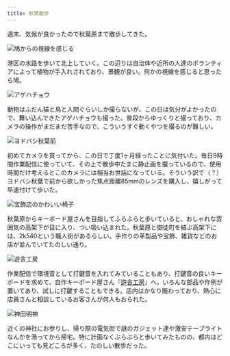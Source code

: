 ```yaml
---
title: 秋葉散歩
---
```

週末、気候が良かったので秋葉原まで散歩してきた。

![](https://lh3.googleusercontent.com/docs/AG8NV2ZyR77Xdh-UeAD1TPl3_XnAikS3GJe-qWkCj4w5DroCdNsNtkChmu5SfymZ9g0AobHwI5SZSvaDIq5PdFSbqKriD7OGQ0O1Hj5MAJk7UBzY7vTKrSxLx5wcZ9mVyY6bw4RttzarzZAgh_YKgIODaPwBypWv4zgy0nDsVRFCUkvZp8xDybv2VxXB-s4ZsfuNRCObEaYLV9jLa95awNLTy8JAMcBAoV6ByqqiKmIXAvgGbL5simYwwIw8snPx8yoqAKb1xq_2wey0B1KttnfCpK-sKLQ8oBYXbgxCaFvrO46s2ZjoBs0nZ6VRHodk8-w--cLIdW_y0Jtbbi18SkaNwXcqTVPAh_aDvXrr7HOEnlS5NMzpId_rQ8GItT8yEhDtBZ96SL3INlrvsgFfjsb5W3HTJmu3fPR14i8pTvpuWaa1SfNujGdLu6lXEEQxiF0hHi6wv7zupvh5dHZKwEf7bTLbiBzeXb3wlAGF4wQ2UjTsLzyr9KxUd1cvRWYrAND9f5MgLHsq84ZPBhdziAAfBqT5hVGB6ifn3Mj8Jek6NzkMnAhWWJ_XckDbHSEsX9JT8mG1g0Qu33x2MwJX6iVWcI8a2T6848jhe_A_9zJFbvMaduciPdkXHSMb_RG4jUO9I2EqZEzuwyWtmBMq0IjekLimGA6VLIZ3C26prB8E9KWy6b4Jv8BzAjMgBZPTRzfhKvENwkNCK_Xv4mY3xJojXE7cSaI3Haj0CJ6swnturBjnrfe4mTs47FEWQxvOFkixPxG-OlPfGjzTK6qpM9jCI-HRhCfQbdsH8x_6Db7MfgHKkaDeNPNFFRy_jh8XZrczg5Z7VZkl9EV32RvLahYVhuQFS3DlUIPfLb1ZBhIuT2QMtxYBlsB9ZaEx8dRp9igapRcTLRwywVGSza7rUIn-76oNJHZmxX0S4Mw2mGYsF7LLny-TSz8W7sjJNDM3yORF0KrwdKNuwxvuQXFA5JviEK-KI_2zk2gvW6eBl75SUaSXn39tH-2y2k6yRr9MZtDfDxOrdAKYQ2zZ7LywVKFcBD6In7PtWa2GnwcVJFzp4oOFnOs5Tmdus1_j8p72HOf2gYBUewfD3_gOERPeFHaWBcuFcdddkF9F_w5Lkpp9qYl9o1wwfs5LYqFCPQp6Ms9JgPF5t6ZADKM2aETncTtgP1DsdRQr9JgIrLRz6UjQ0vxmIQ4XXrQEYVJ14J30e3zxKS8cgJHPunIEIT4MkZkYpb8uEp_6Rs9dtGYl71wX599KGXipRA "鳩からの視線を感じる")

港区の水路を歩いて北上していく。この辺りは自治体や近所の人達のボランティアによって植物が手入れされており、景観が良い。何かの視線を感じると思ったら鳩。

![](https://lh3.googleusercontent.com/docs/AG8NV2YnmVCqh2jLGrqT4f-xHS7BC7Hd87Sk3uN3dZnnzoC2c2WW_tGIw4DiSD0qbOtsSP1TH3_kiNb9AAzOIEnBVJR7heMrUQ1tdAXsG2WnbFJugkuEWKNN4lFfEYk5QOdvVVDas1485yhNTlXt0K-wzU5PsWDhq8QVu0KHPi9fzpMV3ImpRGMfmssQXLb4gs7BcPRHF7wXOYND5mEuOmjH2R-u_T8qVgFCcVL1SIWO-s_9B7NwH2zoChFt4jd8K5x2LMdVmD9V8X8UKlOtDIZkzNMb7AchOV-IbMUTBR29_mvHiVeHO_Kmm7pwuRz1NwfMtwwN16lOokEal1AGv4YCqXYaA_-eriDLuS9v-y9h_RId0pNpvry5LSn6y-Kp_fUnoTYk621Y4UZ2uP9hTl5eGfSAQuS5MDTZ1MYvZ1HgAa_l0LW0xdyBNeiw4MpoBiRVAq8qAqtXJ_sYdWu3oDzZ8naOSBudkwhFlKdpz5NqP7oxkr334_Pb629HLYFXRkMVecrl2K0NUjnL3WJePnZVhtmPAIo9XSG-Ui1_H3K_7cQn-EReRN7fCnqJeSOW5C2yhzocHQD0ffOcZrUjm9N0nUjbRSCYqBVl1XvUfo7H0LZjPb1AyN_x6BHPltubj9PnBCJJokB-pLYunWI6lVyHeXdQiecvZg7_PGb1SyWCGqlWC82wg1BHqlAxKe0dhoyfwMikcpBG-I0TjinfmayC-ZP01Vbyf7NVwd4f-gUMtUM9VOJ4whZFidI67rEedvhkA0nJzwKecXxYYYNhzQDNBglxSdYm8Kr6W7AsecArBvsaKvVeh_DdbgoPg8xg3HSfo2Am5cVNCnI3D-u8AZVLNcPaWGO-X8qwiC1RhJpV66Rfgkm8arIfG8pNfxH9oi6G1CrfoRaTsQvmem5XYW8HNwfG4c0doS4zXa6gJScoJslOgDoa2_AnKROg6SLZu5odUJIaxYr9zvU9Vyd8mO8-u8ef57oNGw6X_quuAzUeVelz48bZYSipgg4K4Yb8RHdOzYJbyk23ev8hcelNqRZJBoEKDHFx4X4C9L_I3WpEuAEGq0SjhDoY-ORqISI9QMDYGeBvVQh0XIQGGuivGOdy-zEqiTr13Sl5WTlsWpYiZ9G4ieAx40knyqUILXaM_tSi8pdCV6OpKeitmlSxBTQ8Cy0-VNZMupr0_nN16szynveE5HMdyMIPaYLe_mbANqeQ8lhkrGLLah1W3jpEEXxZaso9wzKgZfJ5J1X8XUppbMboXRTcSQ "アゲハチョウ")

動物はふだん猫と鳥と人間ぐらいしか撮らないが、この日は気分がよかったので、舞い込んできたアゲハチョウも撮った。普段からゆっくりと撮っており、カメラの操作がまだまだ苦手なので、こういうすぐ動くやつを撮るのが難しい。

![](https://lh3.googleusercontent.com/docs/AG8NV2YX2WFRC9ksBGMs1H_oLXSbF_TA2SQPyuN4FAdqhynlU0KjcI4J-VY4UTInICTY-CIlHm9UqTMr7GBmuS-QMdbxmvbtsMXh7Kh69Rp6GJndLYDy8AZg0YbtsHPUQEWeiMpCBaka-7EVEG351OQm3dm-gc4sHYUWc6Kztr9hvdDtwJb1o3qqxdycQy3d6kanSnFzq2M2_JuXhNPzSEyjmBkXSL1mr_tStBYIHhCsHqqyg1xegzys2LcHT0sXblFvioFpaYk257jscaYgqHBdw3dcwy9wjlYgM7DcAgjrFVI6AQaIbGVrwgl88OzaT8quAsaIffCQotK-12EI5zvSHJeWVZbjqZRY4NvHyTBHUgmFnBNcx_0HH45H1VFWWOVHAEMsDRN3U3QdueCYqbke7eg0INbgIVeJHcDKUMvVIkKpVQBG5mcu_RDtn7HhcZ918PjdhroGEwOyJ3MgdpIlshyHkIUFgpZ3U1ZY2s79QBBzDPPKLSYX6DdqOFR-XBg85qYepP8PTsi3VkHzdrjXOMkNfSiNKoLv6AlPxSZ9Jy0F5qPouCYwC4crujho7mrB0A-rn_jKzEwRBd2iEbYgApJSTjK3CkJI-g5qm1CUwva0dSmV8o2iMRnY59iH5u1PSB1wqJE8LeNV9IkslRJHuDvDimGf-DCrRViNlAZxgRjD6kA8XQHOPVNNz0URktS5hoB5NotklzwyEa2M2UjIP27rt9hczts86H9UH_E_p9MrJnwOtrryURfr5uHxu74r5fEvzoONcOYJ7v8D4pqpdvwdM9NFEghTGp6SLPK_UUo0aWPfx_5VrDDCxIC9r7R45F5zClrLiOO6Ea_r1RKb9qnx1EuWbCDa5UBa0kgyjoQEJel5bvpaLol8EOAamiXlwc7o3M26JoZ40nfngsBmntcv5dIW1PAEvJHM0CsQBcSPykKVXQ2tmntqnn1hkZIWQ_8CCD8jBL5jC51fkywP8g0erStB8JB-BsTJAf2u1Ga-J5q57_6f2vmkMeHkIkEB6XmTYVIxZ3MZqFpu8a_AUf4wBgOu_3uuhs0W1JpTdg1YGUDlAvZhDNcHKFSite4LFUM-bgEbNTGqfCNeXBlSvuSfb4pdBy_xKsBE_DjB9oRZeOf1rDtveTC0a1rr2ZdYDtGfm8u6IlXBpLMq_s-7L9OjEkg0Pw4rid_cWmthC6cb3A3CpFXx5PwRk1lbkE42ox_Sne5eYkOSCcgGpgI6yMcPRR6nCW74k20EVH4jr-GsvWYFmw "ヨドバシ秋葉前")

初めてカメラを買ってから、この日で丁度1ヶ月経ったことに気付いた。毎日9時間作業配信に使っていて、その上で散歩中たまに静止画を撮っているので、使用時間だけ考えるとこのカメラには相当お世話になっている。そういう訳で（？）ヨドバシ秋葉で前から欲しかった焦点距離85mmのレンズを購入し、嬉しがって早速付けて歩いた。

![](https://lh3.googleusercontent.com/docs/AG8NV2bWs2qzlW2e6-fAo33Nbd-fvs_5nmrtDscvMzylNIdS2SFQOXj0nbaxKu8LkNTnJ1Ai-b-OFc1jLPswWOmj7tOSqG4VG1kQln091LC1QhWtTAs0FoAXKe1t7T0AY15eaKnF-KY7T_I_vdHe-sHvtzHHgBsbj1XPUJBc8xGB97yi18fAeeTAAzo3UJrgXCcHpUNoMYm5w-cIx6pjQh52XSUvrmNmTu7j9y4JJh7VlIvdOx5IpJWKmxid2kYdcHgJ2YomY-aEGMdflmBNpsNZPW7qzDboGUfVoUDluXSN7UHo7oXioJkc_18mNjxCHWpWQNXwZgN57R28gps7wRxGtwgNFqaeUPDcipXYnPdca7ez48arapNY1tY82tLln52CpiC784qffn_6WFJcPHVccZYjxW77b-5pfK5sbpSPjf-rSQ_-MUBchr9P8F1v0mAsSLL14yNZjtDrO4e0NOdTMdo5YYmkYkPDxHAPce6P7C71JnkGs7mNMAnixD9YKnl9ur9naryULikud1Tqy5gYPNE1sGipE22a7suAqNFEeaLa-GGdRGZiUtTsgCQRv4IeiPfovtW0YvGDEy5a-8wt0bGWw2sUBtEb2yNC4rAZDMpWyBetoFt_wMRhQoDraSo2AzfK-kCoJ8D3HZnH0yd4HcPlMvlXdR03E6Epn4dZ5rZcr-AJz0-hn1-AvqsUGPPeMgIELyPnK-GCavt-eY38eS1IWFUiimC8avSM6Dg-ThLnOlOL4yHSsDNeNek6kyOz0caT5QjTpbZortvUD1PEA1lC51XFD-IJEX9wGiecqyCZ3Jv_lK5yDuBeGPikGDBCFGhfrqabK1YVvqRxk77ZxlV-TxLdCdXVOcei8hrxRbawkodv5DHQfOAbws12AMwhHO_eiYY5ABrF0EiHvKMeo7CRzFbiK5A1SdFGBIouwRjiEibRNjsvA7cg49KQhSGa2ey0YTbkKMf6_mKh4KMGSupBlQLQ-E-86rf6t5JhkekdGpxf9bjxV4AybDnoGztTFAzwPZPFZJDLmvjo8y6JS3mtJaU9yjHpHC_RzHZsP41Kj6YTeOvp3y_zNtorGhWKiO7f5zzdNLgCyC-Hd-xdYn4wVHBpmXRV1lx3ueVGe5qAysEkR-6hEBLMVMVuF78qk1UFsthYymEPhj7dyE789ZFrkctYu0fr_8FvJGpYhLmvYOTImB-xX-ml3WhVLYTKXbUvtTiR3YD-M1qkoDidxjw3qj5I6kiXJXiv2mBbExjGaeBXiw "宝飾店のかわいい椅子")

秋葉原からキーボード屋さんを目指してふらふらと歩いていると、おしゃれな雰囲気の高架下が目に入り、つい吸い込まれた。秋葉原と御徒町を結ぶ高架下には、2k540という職人街があるらしい。手作りの革製品や宝飾、雑貨などのお店が並んでいてたのしい通り。

![](https://lh3.googleusercontent.com/docs/AG8NV2bQ2eOkNOj_oUpHq1EyAhHpz0aBsRvYfzc_BjOUbewQArkVvd7BzNdm1ca0BoMWlT07KFvC2kWNsE-MmAOpSDSTZCQUrt6U3T5dbEXCvFMP5oZlbU7c9yz7r50nSBI63n2klWoY97als1mMR3fCGT_zY155BQy6fb2jeyBTVNjl16mxwCg4ZMPJlCHYDrJ_QBiZQ0I_uZDSYwk38APMmkXLxQ7A9BZrFXNoHKrSNDqMVz0XyPtZuzYMhFInyeC4S3lyYyiZMpIM90D3XrH6ZHySEjV5mbe-D1j3rjnRXLaME-A5ZXu4HrHrAgIqlNigzcAoPHm_HOm-OOSqRRfVu-R5ZaOIiSBYfLFPun5o_PlQCz-8DoymAUIlAYjr9XbpGbhvZX_KIeyfyfimy_dCDDT_8G2JPqSt0tE2RCGqZHzlrz4lf2WPtJIsE97W0diYkS84-sMChq9z2EMA7vWkicr4TzdpL-FOK99KuXczn5hN-mCWz5vkkxJeYUupakbT33uyaIusoR8tWsX4ICc4GmYI3sSOCZ3pSi7QyGvnuHjc_u2i8Aniv1Tl5YuxjQrcEg-fnFcaFO7Qi6ZX7o8BDRO6PPkQe-JyVkxT0ARjYsWO8KubcAp4irTWvkdmYuypWtXGnKZrv9fjIiKpc7Fu2ffqzEkkk34wAeneoVt18dLFp4RELGKx3VwwQYDH1752BABLz6Lv8m6WVK4oInx7ighb2bcUJZoULH1Nb5NAxkKqYt1ySjqY9JTn26wdHlOcdXCOKB0rntEG0Jdlr2lT2kqxk5Cf5mn4uj_NV4EYXnT7aesvKbJ-3Zr58ff_uozXhAWoLhK7nPYoUsQKn4_yADSxOH7avuovB9F5un--S5qIERDAGotZzIrBjQxiptjx4hwfxTBMVuDUV0ZBKeDXZoVvlK-vAOKQ3qUEXZczm-YGvh1zvmaVCS7seSCNepHWYRiEWXMFEdJ5euJkfvBDmLYyGasrx5ii8loA9X1fmd5GVb_ejrwSN8uTrfBCXudBzCBnKM4gdSUJBvR17lzKSej73EVoB0TiJmhnFYm6M6QlpcSYvK6HVx9pp9YJ0a3RnDeYqRPs0EpRogwre_6pNc96Skah5Mc_GgFI8G3mhU1KKjPM0taZLX1ugmbs3wIO_o0AHrDqVU6PYmxhG9UxiTVdVNVBnsnG4LizDemoZiGwDpFpqLtGTdNV5YQmIa9E86ljxFWXi3MLmITu4ctvkD1k5SYmNyH4YLNxOlcs_IL7bE9aqQ "遊舎工房")

作業配信で環境音として打鍵音を入れてみていることもあり、打鍵音の良いキーボードを求めて、自作キーボード屋さん『[遊舎工房](https://yushakobo.jp/)』へ。いろんな部品や作例が置いてあり、試しに打鍵することもできる。店内はかなり賑わっており、熱心に店員さんと相談しているお客さんが何人もおられた。

![](https://lh3.googleusercontent.com/docs/AG8NV2b7RgvKcRt6ik6kUoDrC_OwZg7_mB7-G8gFpiyVQXcM7HY7OfDkd-v9k4ZcU5PfSRKK2mcDZtW27rbVoYC3r5e7aqyGbFyIvuC1ThbkIZPuAapKhGUDqeQ4ZfZOhR5SBOEn_kXMDgT_DZlfwdRpj884rn9IRlP4xVRTk147SZX_PVtjrjc1-a_WsinSyYDomeRVRXha1iLy1GGC_G5iMWU-KkEpfkmI9h-qv2hoBfZ3gnblEIaopg-WivxmxFD1tzXgbJhV5uBOvX5SRvCSVi9ZcqOM25dmgNm5ZrMckY3XOjhjyRCnnNyMV28bq68faIULTvwbW34dniunG6sQcN4pQPDZc80_nSEkPyg1gA_Ilva6E36RtaWLpWd605qr0VIAu8cK1pQqMG01Tgq3KIVWQRVFNGTKEzDP5nzknHIh7sjaANNTvB5ruP_YwZ5bR8fkU60gC0X91SA1h3v3G_-403rBabWvSmxg4H1hNFxDoXTbQ1972TcUiiToBgKtAnh98ucUIQMG9av06IsiL0pZD9r-Gv6874aV6aLm8Ek558zUcyy-c478nGHZnElo4_QvmuxmTXl6RYBykOhgVxuojiCX0J5yqgx74ntx4-xnTrU6WqLMiWo4hQrdGV7jPeSfQKslNw5KivZ5k-iw_Z0VkIT61oqYFTdpqviXGuveTJNfLHiE3mMOd-iV-XwEpyIFYjV-QpUQ7s5XFRl--_Arf7dcb3SblFzWgq4VVabf8oTbNerpztWrkE-tpYW51C8ot3NjuRdpbwqhP0XPu97qtQ-wNg3VVpBoRx7mcsYjwwrkBjSZbVV7oQKg2cVH3hupkauX8VgTqkGwTAi3NL8d6Lxx0Vuy3F1P_tijkTs_swUaMDY4GT0KdVnlRraKSpcJzFpNDokCGIe_5kwjR9sU4-LWVD2i8OdOf4iij2bvu_Jb5KP89p6HecT3J69Z8tkJhim2awruORS7VRsNqxQJDUloRchfZmu_YWS88n17bfXwbvYwUpOD6_mRCYiDzGj3tK3FL0bm18W2o5QkVI-C4w1FLhliSJ2gtJuTrz-gFS91k7oMVEFKDUv0DzmL4SprWsS59ntMRhYoCGzWpkSfrhjqhPCZVYK0gRwFdedYW2CwIuW5wLBfZY_rR_1B64IEuI0G4usMO6_o-KXgykWx5KeaJ8X6-OJbloNsuMPtkz6PrmcGprG-QEIDGeyWJvXNet-xKG788PeTL_idW_iPMvzHMcOHIAEkWXGbKN4ha49Zqw "神田明神")

近くの神社にお参りし、帰り際の電気街で謎のガジェット達や激安テープライトなんかを漁ってから帰宅。特に計画なくぶらぶらと歩いてみたものの、都内はどこにいっても見どころが多く、たのしい散歩だった。
